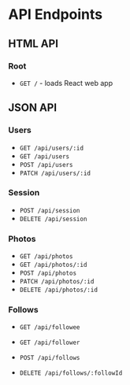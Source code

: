 # API Endpoints

## HTML API

### Root

- `GET /` - loads React web app

## JSON API

### Users

- `GET /api/users/:id`
- `GET /api/users`
- `POST /api/users`
- `PATCH /api/users/:id`

### Session

- `POST /api/session`
- `DELETE /api/session`

### Photos

- `GET /api/photos`
- `GET /api/photos/:id`
- `POST /api/photos`
- `PATCH /api/photos/:id`
- `DELETE /api/photos/:id`

### Follows

- `GET /api/followee`
- `GET /api/follower`

- `POST /api/follows`
- `DELETE /api/follows/:followId`
